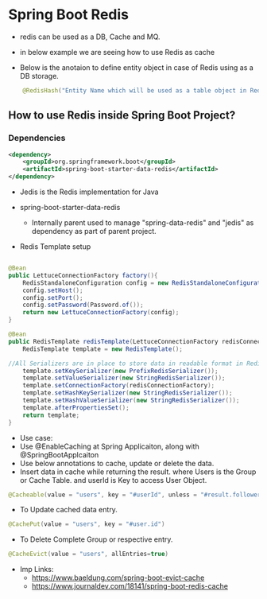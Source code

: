 # Spring Boot Redis
- redis can be used as a DB, Cache and MQ.
- in below example we are seeing how to use Redis as cache

- Below is the anotaion to define entity object in case of Redis using as a DB storage.
```java
	@RedisHash("Entity Name which will be used as a table object in Redis").
```
## How to use Redis inside Spring Boot Project?

### Dependencies
```xml
<dependency>
	<groupId>org.springframework.boot</groupId>
	<artifactId>spring-boot-starter-data-redis</artifactId>
</dependency>
```
- Jedis is the Redis implementation for Java
- spring-boot-starter-data-redis
	- Internally parent used to manage "spring-data-redis" and "jedis" as dependency as part of parent project.

- Redis Template setup
```java

@Bean
public LettuceConnectionFactory factory(){
	RedisStandaloneConfiguration config = new RedisStandaloneConfiguration();
	config.setHost();
	config.setPort();
	config.setPassword(Password.of());
	return new LettuceConnectionFactory(config);
}

@Bean
public RedisTemplate redisTemplate(LettuceConnectionFactory redisConnectionFactory) {
  	RedisTemplate template = new RedisTemplate();

//All Serializers are in place to store data in readable format in Redis.
    template.setKeySerializer(new PrefixRedisSerializer());
    template.setValueSerializer(new StringRedisSerializer());
    template.setConnectionFactory(redisConnectionFactory);
    template.setHashKeySerializer(new StringRedisSerializer());
    template.setHashValueSerializer(new StringRedisSerializer());
    template.afterPropertiesSet();
    return template;
}
``` 
- Use case:
- Use @EnableCaching at Spring Applicaiton, along with @SpringBootApplcaiton
- Use below annotations to cache, update or delete the data.
- Insert data in cache while returning the result. where Users is the Group or Cache Table. and userId is Key to access User Object.
```java
@Cacheable(value = "users", key = "#userId", unless = "#result.followers < 12000")
```
- To Update cached data entry. 
```java
@CachePut(value = "users", key = "#user.id")
```
- To Delete Complete Group or respective entry.
```java
@CacheEvict(value = "users", allEntries=true)
```
- Imp Links:
	- https://www.baeldung.com/spring-boot-evict-cache
	- https://www.journaldev.com/18141/spring-boot-redis-cache
